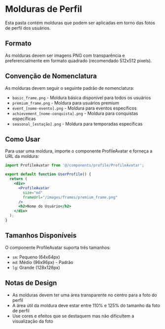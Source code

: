 # Molduras de Perfil

Esta pasta contém molduras que podem ser aplicadas em torno das fotos de perfil dos usuários.

## Formato

As molduras devem ser imagens PNG com transparência e preferencialmente em formato quadrado (recomendado 512x512 pixels).

## Convenção de Nomenclatura

As molduras devem seguir o seguinte padrão de nomenclatura:

- `basic_frame.png` - Moldura básica disponível para todos os usuários
- `premium_frame.png` - Moldura para usuários premium
- `event_[nome-evento].png` - Moldura para eventos específicos
- `achievement_[nome-conquista].png` - Moldura para conquistas específicas
- `seasonal_[estação].png` - Moldura para temporadas específicas

## Como Usar

Para usar uma moldura, importe o componente ProfileAvatar e forneça a URL da moldura:

```jsx
import ProfileAvatar from '@/components/profile/ProfileAvatar';

export default function UserProfile() {
  return (
    <div>
      <ProfileAvatar 
        size="md" 
        frameUrl="/images/frames/premium_frame.png" 
      />
      <h2>Nome do Usuário</h2>
    </div>
  );
}
```

## Tamanhos Disponíveis

O componente ProfileAvatar suporta três tamanhos:

- `sm`: Pequeno (64x64px)
- `md`: Médio (96x96px) - Padrão
- `lg`: Grande (128x128px)

## Notas de Design

- As molduras devem ter uma área transparente no centro para a foto do perfil
- A área útil da moldura deve estar entre 110% e 125% do tamanho da foto de perfil
- Use cores e efeitos que se destaquem mas não dificultem a visualização da foto 
